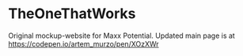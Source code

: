 # TheOneThatWorks
Original mockup-website for Maxx Potential. Updated main page is at https://codepen.io/artem_murzo/pen/XOzXWr
